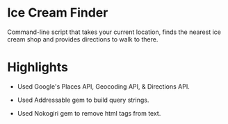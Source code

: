 Ice Cream Finder 
================

Command-line script that takes your current location, finds the nearest ice cream shop and provides directions to walk to there.

Highlights
==========

*   Used Google's Places API, Geocoding API, & Directions API.

*   Used Addressable gem to build query strings.

*   Used Nokogiri gem to remove html tags from text.